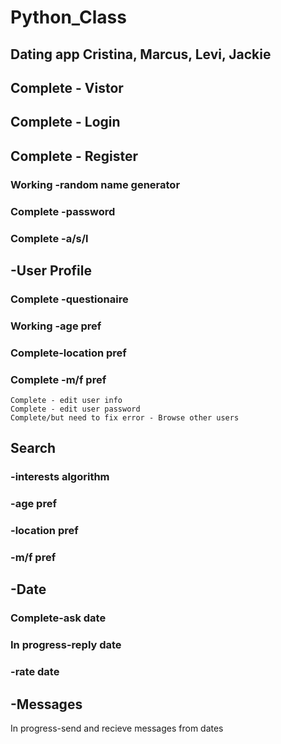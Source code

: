 # Python_Class
Dating app
Cristina, Marcus, Levi, Jackie
-----------------------
## Complete - Vistor
## Complete - Login
## Complete - Register
### Working -random name generator
### Complete      -password
### Complete      -a/s/l
## -User Profile
### Complete -questionaire
### Working -age pref
### Complete-location pref
### Complete -m/f pref	
    Complete - edit user info
    Complete - edit user password
    Complete/but need to fix error - Browse other users
## Search
###   -interests algorithm
###	  -age pref
###	  -location pref
###	  -m/f pref
## -Date
###	  Complete-ask date
### 	In progress-reply date
###	  -rate date
## -Messages
In progress-send and recieve messages from dates


